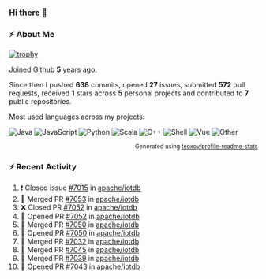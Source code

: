 ### Hi there 👋

### :zap: About Me

[![trophy](https://github-profile-trophy.vercel.app/?username=HTHou&theme=onedark)](https://github.com/ryo-ma/github-profile-trophy)
   
Joined Github **5** years ago.

Since then I pushed **638** commits, opened **27** issues, submitted **572** pull requests, received **1** stars across **5** personal projects and contributed to **7** public repositories.

Most used languages across my projects:

![Java](https://img.shields.io/static/v1?style=flat-square&label=%E2%A0%80&color=555&labelColor=%23b07219&message=Java%EF%B8%B194.4%25)
![JavaScript](https://img.shields.io/static/v1?style=flat-square&label=%E2%A0%80&color=555&labelColor=%23f1e05a&message=JavaScript%EF%B8%B11.4%25)
![Python](https://img.shields.io/static/v1?style=flat-square&label=%E2%A0%80&color=555&labelColor=%233572A5&message=Python%EF%B8%B10.7%25)
![Scala](https://img.shields.io/static/v1?style=flat-square&label=%E2%A0%80&color=555&labelColor=%23c22d40&message=Scala%EF%B8%B10.6%25)
![C++](https://img.shields.io/static/v1?style=flat-square&label=%E2%A0%80&color=555&labelColor=%23f34b7d&message=C%2B%2B%EF%B8%B10.6%25)
![Shell](https://img.shields.io/static/v1?style=flat-square&label=%E2%A0%80&color=555&labelColor=%2389e051&message=Shell%EF%B8%B10.4%25)
![Vue](https://img.shields.io/static/v1?style=flat-square&label=%E2%A0%80&color=555&labelColor=%2341b883&message=Vue%EF%B8%B10.3%25)
![Other](https://img.shields.io/static/v1?style=flat-square&label=%E2%A0%80&color=555&labelColor=%23ededed&message=Other%EF%B8%B11.2%25)

<p align="right"><sub>Generated using <a href="https://github.com/marketplace/actions/profile-readme-stats">teoxoy/profile-readme-stats</a></sub></p>


<!--![](https://github.com/HTHou/HTHou/blob/output/github-contribution-grid-snake.svg)-->

<!--![Haonan Hou's github stats](https://github-readme-stats.vercel.app/api?username=HTHou&count_private=true&show_icons=true&theme=onedark)-->

<!--![Haonan Hou's wakatime stats](https://github-readme-stats.vercel.app/api/wakatime?username=HTHou&layout=compact&theme=onedark)-->

<!--![Top Langs](https://github-readme-stats.vercel.app/api/top-langs/?username=HTHou&theme=onedark&layout=compact)-->

### :zap: Recent Activity
<!--START_SECTION:activity-->
1. ❗️ Closed issue [#7015](https://github.com/apache/iotdb/issues/7015) in [apache/iotdb](https://github.com/apache/iotdb)
2. 🎉 Merged PR [#7053](https://github.com/apache/iotdb/pull/7053) in [apache/iotdb](https://github.com/apache/iotdb)
3. ❌ Closed PR [#7052](https://github.com/apache/iotdb/pull/7052) in [apache/iotdb](https://github.com/apache/iotdb)
4. 💪 Opened PR [#7052](https://github.com/apache/iotdb/pull/7052) in [apache/iotdb](https://github.com/apache/iotdb)
5. 🎉 Merged PR [#7050](https://github.com/apache/iotdb/pull/7050) in [apache/iotdb](https://github.com/apache/iotdb)
6. 💪 Opened PR [#7050](https://github.com/apache/iotdb/pull/7050) in [apache/iotdb](https://github.com/apache/iotdb)
7. 🎉 Merged PR [#7032](https://github.com/apache/iotdb/pull/7032) in [apache/iotdb](https://github.com/apache/iotdb)
8. 🎉 Merged PR [#7045](https://github.com/apache/iotdb/pull/7045) in [apache/iotdb](https://github.com/apache/iotdb)
9. 🎉 Merged PR [#7039](https://github.com/apache/iotdb/pull/7039) in [apache/iotdb](https://github.com/apache/iotdb)
10. 💪 Opened PR [#7043](https://github.com/apache/iotdb/pull/7043) in [apache/iotdb](https://github.com/apache/iotdb)
<!--END_SECTION:activity-->

<!--
**HTHou/HTHou** is a ✨ _special_ ✨ repository because its `README.md` (this file) appears on your GitHub profile.

Here are some ideas to get you started:

- 🔭 I’m currently working on ...
- 🌱 I’m currently learning ...
- 👯 I’m looking to collaborate on ...
- 🤔 I’m looking for help with ...
- 💬 Ask me about ...
- 📫 How to reach me: ...
- 😄 Pronouns: ...
- ⚡ Fun fact: ...
-->
